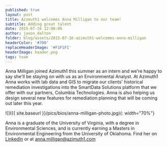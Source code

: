 ```yaml
---
published: true
layout: post
title: Azimuth1 welcomes Anna Milligan to our team!
subtitle: Adding great talent
date: 2015-07-16 12:00:00
author: jason_dalton
folder: blog/assets/2015-07-16-azimuth1-welcomes-anna-milligan
headerColor: '#700'
replaceHeaderImage: '#F1F1F1'
headerImage: header.png
tags: team
---
```


Anna Milligan joined Azimuth1 this summer as an intern and we're happy to say she'll be staying on with us as an Environmental Analyst. <!--more--> At Azimuth1 Anna works with lab data and GIS to migrate our clients' historical remediation investigations into the SmartData Solutions platform that we offer with our partners, Columbia Technologies.  Anna is also helping us design several new features for remediation planning that will be coming out later this year.  


![]({{ site.baseurl }}/pics/bios/anna-milligan-photo.jpg){: width="70%"}

Anna is a graduate of the University of Virginia, with a degree in Environmental Sciences, and is currently earning a Masters in Environmental Engineering from the University of Oklahoma.  Find her on [LinkedIn](https://www.linkedin.com/pub/anna-milligan/99/865/5ab) or at [anna.milligan@azimuth1.com](mailto:anna.milligan@azimuth1.com)
